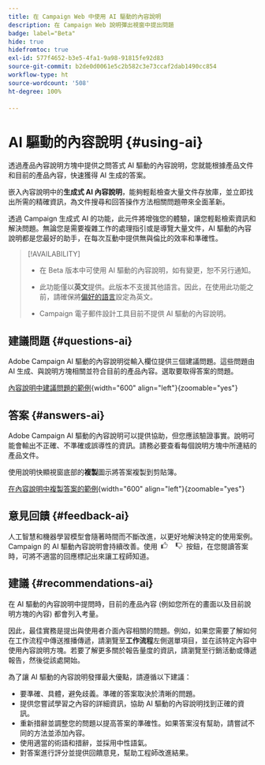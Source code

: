 ```yaml
---
title: 在 Campaign Web 中使用 AI 驅動的內容說明
description: 在 Campaign Web 說明彈出視窗中提出問題
badge: label="Beta"
hide: true
hidefromtoc: true
exl-id: 577f4652-b3e5-4fa1-9a98-91815fe92d83
source-git-commit: b2de0d0061e5c2b582c3e73ccaf2dab1490cc854
workflow-type: ht
source-wordcount: '508'
ht-degree: 100%

---
```


# AI 驅動的內容說明 {#using-ai}

透過產品內容說明方塊中提供之問答式 AI 驅動的內容說明，您就能根據產品文件和目前的產品內容，快速獲得 AI 生成的答案。

嵌入內容說明中的&#x200B;**生成式 AI 內容說明**，能夠輕鬆檢查大量文件存放庫，並立即找出所需的精確資訊，為文件搜尋和回答操作方法相關問題帶來全面革新。

透過 Campaign 生成式 AI 的功能，此元件將增強您的體驗，讓您輕鬆檢索資訊和解決問題。無論您是需要複雜工作的處理指引或是導覽大量文件，AI 驅動的內容說明都是您最好的助手，在每次互動中提供無與倫比的效率和準確性。

<!--
[Animation showing AI-powered contextual help in action](assets/do-not-localize/CH+AI-BETA.gif)-->

>[!AVAILABILITY]
>
>* 在 Beta 版本中可使用 AI 驅動的內容說明，如有變更，恕不另行通知。
>
>* 此功能僅以&#x200B;**英文**&#x200B;提供。此版本不支援其他語言。因此，在使用此功能之前，請確保將[偏好的語言](connect-to-campaign.md#language-pref)設定為英文。
>
>* Campaign 電子郵件設計工具目前不提供 AI 驅動的內容說明。

<!--
## Consent {#consent-ai}

Campaign knowledge assistant embedded in the contextual help boxes uses AI. Your use of this capability constitutes consent that the information you provide in your session will be collected, used, disclosed, and retained by Adobe in accordance with the terms of Adobe's Customer Feedback Program. Please do not provide any personal information about yourself or other parties (including your name or contact information) in the knowledge assistant.

## Privacy {#privacy-ai}

Your data is encrypted and private following our standard data protection practices. Learn more about [Adobe Privacy Policies](https://www.adobe.com/privacy/policy.html){target="_blank"}.

The knowledge assistant AI capability does not use your data to train our models. We do not allow any partners or third parties to use your data for training their models or any other purpose.

For information specific to Adobe AI policies in Experience Cloud apps and solutions, refer to [this page](https://business.adobe.com/tw/products/sensei/adobe-sensei.html){target="_blank"}.
-->

## 建議問題 {#questions-ai}

Adobe Campaign AI 驅動的內容說明從輸入欄位提供三個建議問題。這些問題由 AI 生成、與說明方塊相關並符合目前的產品內容。選取要取得答案的問題。

[內容說明中建議問題的範例](assets/do-not-localize/suggested-questions.png){width="600" align="left"}{zoomable="yes"}

## 答案 {#answers-ai}

Adobe Campaign AI 驅動的內容說明可以提供協助，但您應該驗證事實。說明可能會輸出不正確、不準確或誤導性的資訊。請務必要查看每個說明方塊中所連結的產品文件。

使用說明快顯視窗底部的&#x200B;**複製**&#x200B;圖示將答案複製到剪貼簿。

[在內容說明中複製答案的範例](assets/do-not-localize/copy-answer.png){width="600" align="left"}{zoomable="yes"}

## 意見回饋 {#feedback-ai}

人工智慧和機器學習模型會隨著時間而不斷改進，以更好地解決特定的使用案例。Campaign 的 AI 驅動內容說明會持續改善。使用 <img src="assets/do-not-localize/thumb.png" width="10%"/> 按鈕，在您閱讀答案時，可將不適當的回應標記出來讓工程師知道。

## 建議 {#recommendations-ai}

在 AI 驅動的內容說明中提問時，目前的產品內容 (例如您所在的畫面以及目前說明方塊的內容) 都會列入考量。

因此，最佳實務是提出與使用者介面內容相關的問題。例如，如果您需要了解如何在工作流程中傳送推播傳遞，請瀏覽至&#x200B;**工作流程**&#x200B;左側選單項目，並在該特定內容中使用內容說明方塊。若要了解更多關於報告量度的資訊，請瀏覽至行銷活動或傳遞報告，然後從該處開始。

為了讓 AI 驅動的內容說明發揮最大優點，請遵循以下建議：

* 要準確、具體，避免歧義。準確的答案取決於清晰的問題。
* 提供您嘗試學習之內容的詳細資訊，協助 AI 驅動的內容說明找到正確的資訊。
* 重新措辭並調整您的問題以提高答案的準確性。如果答案沒有幫助，請嘗試不同的方法並添加內容。
* 使用適當的術語和措辭，並採用中性語氣。
* 對答案進行評分並提供回饋意見，幫助工程師改進結果。